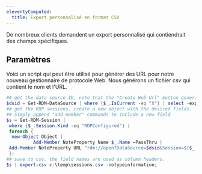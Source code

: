 ```yaml
---
eleventyComputed:
  title: Export personnalisé en format CSV
---
```

De nombreux clients demandent un export personnalisé qui contiendrait des champs spécifiques. 

## Paramètres 

Voici un script qui peut être utilisé pour générer des URL pour notre nouveau gestionnaire de protocole Web. Nous générons un fichier csv qui contient le nom et l'URL.  

```powershell
## get the data source ID, note that the "Create Web Url" button generates a different ID, but both are accepted
$dsid = Get-RDM-DataSource | where {$_.IsCurrent -eq "X"} | select -expand "ID"
## get the RDP sessions, create a new object with the desired fields.
## Simply append "add-member" commands to include a new field
$s = Get-RDM-Session | 
 where {$_.Session.Kind -eq "RDPConfigured"} |
 foreach {
  new-Object Object |
          Add-Member NoteProperty Name $_.Name –PassThru |
 Add-Member NoteProperty URL "rdm://open?DataSource=$dsid&Session=$($_.ID)" –PassThru 
 }; 
## save to csv, the field names are used as column headers.
$s | export-csv c:\temp\sessions.csv -notypeinformation;
```